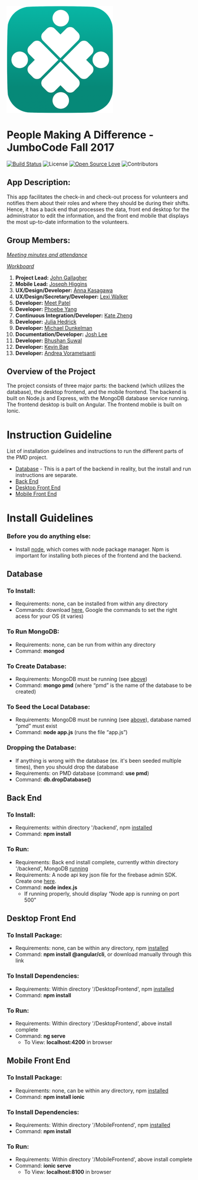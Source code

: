 ![Front-End Checklist Logo](https://github.com/JumboCode/PeopleMakingADifference/blob/wireframes/app_logo_small.png)


# People Making A Difference - JumboCode Fall 2017
[![Build Status](https://travis-ci.org/JumboCode/PeopleMakingADifference.svg)](https://travis-ci.org/JumboCode/PeopleMakingADifference)
![License](https://img.shields.io/github/license/JumboCode/PeopleMakingADifference.svg)
[![Open Source Love](https://badges.frapsoft.com/os/v2/open-source.svg?v=102)](https://github.com/ellerbrock/open-source-badge/)
![Contributors](https://img.shields.io/github/contributors/JumboCode/PeopleMakingADifference.svg)
## App Description:

This app facilitates the check-in and check-out process for volunteers and notifies them about their roles and where they should be during their shifts. Hence, it has a back end that processes the data, front end desktop for the administrator to edit the information, and the front end mobile that displays the most up-to-date information to the volunteers.

## Group Members:
*[Meeting minutes and attendance](https://docs.google.com/document/d/1N00NRzfpxZeS0YZdeWgylskesGnfoaIyY7nKHNsEuiQ/edit?ts=59dc25a2)*

*[Workboard](https://trello.com/b/IyjLEkna/jumbocode-2017-pmd)*

1. **Project Lead:** [John Gallagher](http://www.johnjamesgallagher.com/)
2. **Mobile Lead:** [Joseph Higgins](https://adma.re/)
3. **UX/Design/Developer:** [Anna Kasagawa](http://kasagawa.github.io)
4. **UX/Design/Secretary/Developer:** [Lexi Walker](https://github.com/lexi-walker)
5. **Developer:** [Meet Patel](https://github.com/Meetia)
6. **Developer:** [Phoebe Yang](https://yyang08.github.io)
7. **Continuous Integration/Developer:** [Kate Zheng](https://github.com/katepx2015)
8. **Developer:** [Julia Hedrick](https://github.com/juliahedrick) 
9. **Developer:** [Michael Dunkelman](https://github.com/mdunkelman)
10. **Documentation/Developer:** [Josh Lee](http://joshleetufts.com/)
11. **Developer:** [Bhushan Suwal](https://github.com/bsuwal)
12. **Developer:** [Kevin Bae](https://github.com/kevinbae15)
13. **Developer:** [Andrea Vorametsanti](https://github.com/avoram01)
## Overview of the Project

The project consists of three major parts: the backend (which utilizes the database), the desktop frontend, and the mobile frontend.
The backend is built on Node.js and Express, with the MongoDB database service running.
The frontend desktop is built on Angular.
The frontend mobile is built on Ionic.

# Instruction Guideline

List of installation guidelines and instructions to run the different parts of the PMD project.

* [Database](#database) - This is a part of the backend in reality, but the install and run instructions are separate.
* [Back End](#back-end)
* [Desktop Front End](#desktop-front-end)
* [Mobile Front End](#mobile-front-end)

# Install Guidelines

### Before you do anything else:
* Install [node](https://nodejs.org/en/download/), which comes with node package manager. Npm is important for installing both pieces of the frontend and the backend.

## Database
  ### To Install:
  * Requirements: none, can be installed from within any directory
  * Commands: download [here](https://www.mongodb.com/download-center?jmp=homepage#community), Google the commands to set the right acess for your OS (it varies)
  
 ### To Run MongoDB:
 * Requirements: none, can be run from within any directory
 * Command: **mongod**
  
 ### To Create Database:  
 * Requirements: MongoDB must be running (see [above](#to-run-mongodb))
 * Command: **mongo pmd** (where “pmd” is the name of the database to be created)
  
 ### To Seed the Local Database:
 * Requirements: MongoDB must be running (see [above](#to-run-mongodb)), database named “pmd” must exist
 * Command: **node app.js** (runs the file “app.js”)
  
 ### Dropping the Database:
 * If anything is wrong with the database (ex. it's been seeded multiple times), then you should drop the database
 * Requirements: on PMD database (command: **use pmd**)
 * Command: **db.dropDatabase()**
  
 ## Back End

 ### To Install:
 * Requirements: within directory '/backend', npm [installed](#before-you-do-anything-else)
 * Command: **npm install**
  
 ### To Run:
 * Requirements: Back end install complete, currently within directory '/backend', MongoDB [running](#to-run-mongodb)
 * Requirements: A node api key json file for the firebase admin SDK. Create one [here](https://firebase.google.com).
 * Command: **node index.js**
   * If running properly, should display “Node app is running on port 500”

## Desktop Front End
 ### To Install Package:
 * Requirements: none, can be within any directory, npm [installed](#before-you-do-anything-else)
 * Command: **npm install @angular/cli**, or download manually through this link
 ### To Install Dependencies:
 * Requirements: Within directory '/DesktopFrontend', npm [installed](#before-you-do-anything-else)
 * Command: **npm install**
 ### To Run:
 * Requirements: Within directory '/DesktopFrontend', above install complete
 * Command: **ng serve**
   * To View: **localhost:4200** in browser

## Mobile Front End

 ### To Install Package:
 * Requirements: none, can be within any directory, npm [installed](#before-you-do-anything-else)
 * Command: **npm install ionic**
 ### To Install Dependencies:
 * Requirements: Within directory '/MobileFrontend', npm [installed](#before-you-do-anything-else)
 * Command: **npm install**
 ### To Run:
 * Requirements: Within directory '/MobileFrontend', above install complete
 * Command: **ionic serve**
   * To View: **localhost:8100** in browser
